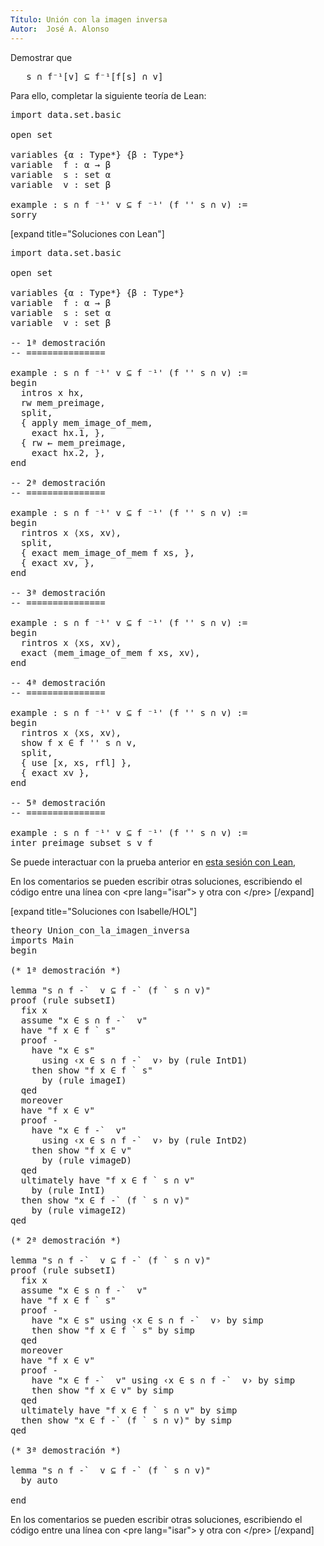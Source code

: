 ```yaml
---
Título: Unión con la imagen inversa
Autor:  José A. Alonso
---
```


Demostrar que
<pre lang="text">
   s ∩ f⁻¹[v] ⊆ f⁻¹[f[s] ∩ v]
</pre>

Para ello, completar la siguiente teoría de Lean:

<pre lang="lean">
import data.set.basic

open set

variables {α : Type*} {β : Type*}
variable  f : α → β
variable  s : set α
variable  v : set β

example : s ∩ f ⁻¹' v ⊆ f ⁻¹' (f '' s ∩ v) :=
sorry
</pre>

[expand title="Soluciones con Lean"]

<pre lang="lean">
import data.set.basic

open set

variables {α : Type*} {β : Type*}
variable  f : α → β
variable  s : set α
variable  v : set β

-- 1ª demostración
-- ===============

example : s ∩ f ⁻¹' v ⊆ f ⁻¹' (f '' s ∩ v) :=
begin
  intros x hx,
  rw mem_preimage,
  split,
  { apply mem_image_of_mem,
    exact hx.1, },
  { rw ← mem_preimage,
    exact hx.2, },
end

-- 2ª demostración
-- ===============

example : s ∩ f ⁻¹' v ⊆ f ⁻¹' (f '' s ∩ v) :=
begin
  rintros x ⟨xs, xv⟩,
  split,
  { exact mem_image_of_mem f xs, },
  { exact xv, },
end

-- 3ª demostración
-- ===============

example : s ∩ f ⁻¹' v ⊆ f ⁻¹' (f '' s ∩ v) :=
begin
  rintros x ⟨xs, xv⟩,
  exact ⟨mem_image_of_mem f xs, xv⟩,
end

-- 4ª demostración
-- ===============

example : s ∩ f ⁻¹' v ⊆ f ⁻¹' (f '' s ∩ v) :=
begin
  rintros x ⟨xs, xv⟩,
  show f x ∈ f '' s ∩ v,
  split,
  { use [x, xs, rfl] },
  { exact xv },
end

-- 5ª demostración
-- ===============

example : s ∩ f ⁻¹' v ⊆ f ⁻¹' (f '' s ∩ v) :=
inter_preimage_subset s v f
</pre>

Se puede interactuar con la prueba anterior en <a href="https://www.cs.us.es/~jalonso/lean-web-editor/#url=https://raw.githubusercontent.com/jaalonso/Calculemus/main/src/Union_con_la_imagen_inversa.lean" rel="noopener noreferrer" target="_blank">esta sesión con Lean</a>,

En los comentarios se pueden escribir otras soluciones, escribiendo el código entre una línea con &#60;pre lang=&quot;isar&quot;&#62; y otra con &#60;/pre&#62;
[/expand]

[expand title="Soluciones con Isabelle/HOL"]

<pre lang="isar">
theory Union_con_la_imagen_inversa
imports Main
begin

(* 1ª demostración *)

lemma "s ∩ f -`  v ⊆ f -` (f ` s ∩ v)"
proof (rule subsetI)
  fix x
  assume "x ∈ s ∩ f -`  v"
  have "f x ∈ f ` s"
  proof -
    have "x ∈ s"
      using ‹x ∈ s ∩ f -`  v› by (rule IntD1)
    then show "f x ∈ f ` s"
      by (rule imageI)
  qed
  moreover
  have "f x ∈ v"
  proof -
    have "x ∈ f -`  v"
      using ‹x ∈ s ∩ f -`  v› by (rule IntD2)
    then show "f x ∈ v"
      by (rule vimageD)
  qed
  ultimately have "f x ∈ f ` s ∩ v"
    by (rule IntI)
  then show "x ∈ f -` (f ` s ∩ v)"
    by (rule vimageI2)
qed

(* 2ª demostración *)

lemma "s ∩ f -`  v ⊆ f -` (f ` s ∩ v)"
proof (rule subsetI)
  fix x
  assume "x ∈ s ∩ f -`  v"
  have "f x ∈ f ` s"
  proof -
    have "x ∈ s" using ‹x ∈ s ∩ f -`  v› by simp
    then show "f x ∈ f ` s" by simp
  qed
  moreover
  have "f x ∈ v"
  proof -
    have "x ∈ f -`  v" using ‹x ∈ s ∩ f -`  v› by simp
    then show "f x ∈ v" by simp
  qed
  ultimately have "f x ∈ f ` s ∩ v" by simp
  then show "x ∈ f -` (f ` s ∩ v)" by simp
qed

(* 3ª demostración *)

lemma "s ∩ f -`  v ⊆ f -` (f ` s ∩ v)"
  by auto

end
</pre>

En los comentarios se pueden escribir otras soluciones, escribiendo el código entre una línea con &#60;pre lang=&quot;isar&quot;&#62; y otra con &#60;/pre&#62;
[/expand]

